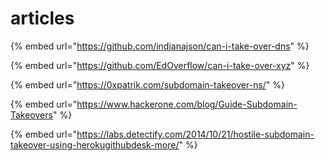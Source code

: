 # articles

{% embed url="https://github.com/indianajson/can-i-take-over-dns" %}

{% embed url="https://github.com/EdOverflow/can-i-take-over-xyz" %}

{% embed url="https://0xpatrik.com/subdomain-takeover-ns/" %}

{% embed url="https://www.hackerone.com/blog/Guide-Subdomain-Takeovers" %}

{% embed url="https://labs.detectify.com/2014/10/21/hostile-subdomain-takeover-using-herokugithubdesk-more/" %}





